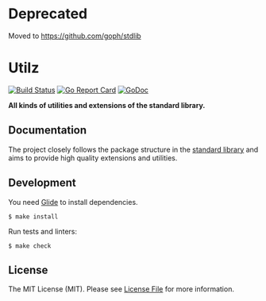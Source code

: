 # Deprecated

Moved to https://github.com/goph/stdlib


# Utilz

[![Build Status](https://img.shields.io/travis/sagikazarmark/utilz.svg?style=flat-square)](https://travis-ci.org/sagikazarmark/utilz)
[![Go Report Card](https://goreportcard.com/badge/github.com/sagikazarmark/utilz?style=flat-square)](https://goreportcard.com/report/github.com/sagikazarmark/utilz)
[![GoDoc](http://img.shields.io/badge/godoc-reference-5272B4.svg?style=flat-square)](https://godoc.org/github.com/sagikazarmark/utilz)

**All kinds of utilities and extensions of the standard library.**


## Documentation

The project closely follows the package structure in the [standard library](https://golang.org/pkg/#stdlib)
and aims to provide high quality extensions and utilities.


## Development

You need [Glide](http://glide.sh/) to install dependencies.

`$ make install`

Run tests and linters:

`$ make check`


## License

The MIT License (MIT). Please see [License File](LICENSE) for more information.
